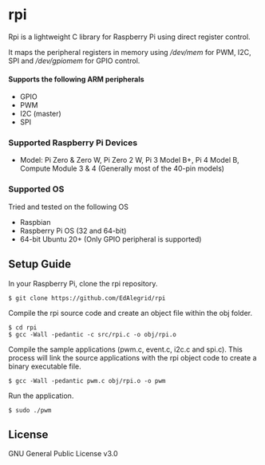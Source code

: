 # rpi

Rpi is a lightweight C library for Raspberry Pi using direct register control.

It maps the peripheral registers in memory using */dev/mem* for PWM, I2C, SPI and */dev/gpiomem* for GPIO control.

#### Supports the following ARM peripherals

* GPIO 
* PWM  
* I2C (master)  
* SPI

### Supported Raspberry Pi Devices
* Model: Pi Zero & Zero W, Pi Zero 2 W, Pi 3 Model B+, Pi 4 Model B, Compute Module 3 & 4 (Generally most of the 40-pin models)

### Supported OS
Tried and tested on the following OS
- Raspbian
- Raspberry Pi OS (32 and 64-bit)
- 64-bit Ubuntu 20+ (Only GPIO peripheral is supported)


## Setup Guide

In your Raspberry Pi, clone the rpi repository.
```console
$ git clone https://github.com/EdAlegrid/rpi
```
Compile the rpi source code and create an object file within the obj folder. 
```console
$ cd rpi
$ gcc -Wall -pedantic -c src/rpi.c -o obj/rpi.o
```
Compile the sample applications (pwm.c, event.c, i2c.c and spi.c). This process will link the source applications with the rpi object code to create a binary executable file.   
```console
$ gcc -Wall -pedantic pwm.c obj/rpi.o -o pwm
```

Run the application.
```console
$ sudo ./pwm
```

## License

GNU General Public License v3.0
